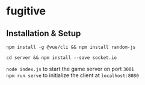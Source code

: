# fugitive

## Installation & Setup

`npm install -g @vue/cli && npm install random-js`

`cd server && npm install --save socket.io`

`node index.js` to start the game server on port `3001`  
`npm run serve` to initialize the client at `localhost:8080`
